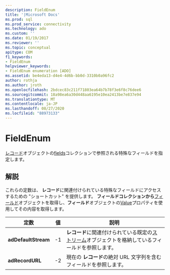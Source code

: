 ```yaml
---
description: FieldEnum
title: '|Microsoft Docs'
ms.prod: sql
ms.prod_service: connectivity
ms.technology: ado
ms.custom: ''
ms.date: 01/19/2017
ms.reviewer: ''
ms.topic: conceptual
apitype: COM
f1_keywords:
- FieldEnum
helpviewer_keywords:
- FieldEnum enumeration [ADO]
ms.assetid: be4eda13-d4e4-4d6b-bb0d-3310b0a96fc2
author: rothja
ms.author: jroth
ms.openlocfilehash: 2bdcec83c211f71803ea64b7b78f3e6f8c76dee6
ms.sourcegitcommit: 18a98ea6a30d448aa6195e10ea2413be7e837e94
ms.translationtype: MT
ms.contentlocale: ja-JP
ms.lasthandoff: 08/27/2020
ms.locfileid: "88973133"
---
```

# <a name="fieldenum"></a>FieldEnum
[レコード](./record-object-ado.md)オブジェクトの[fields](./fields-collection-ado.md)コレクションで参照される特殊なフィールドを指定します。  
  
## <a name="remarks"></a>解説  
 これらの定数は、 **レコード**に関連付けられている特殊なフィールドにアクセスするための "ショートカット" を提供します。 **フィールドコレクションから**[フィールド](./field-object.md)オブジェクトを取得し、**フィールド**オブジェクトの[Value](./value-property-ado.md)プロパティを使用してその内容を取得します。  
  
|定数|値|説明|  
|--------------|-----------|-----------------|  
|**adDefaultStream**|-1|**レコード**に関連付けられている既定の[ストリーム](./stream-object-ado.md)オブジェクトを格納しているフィールドを参照します。|  
|**adRecordURL**|-2|現在の **レコード**の絶対 URL 文字列を含むフィールドを参照します。|